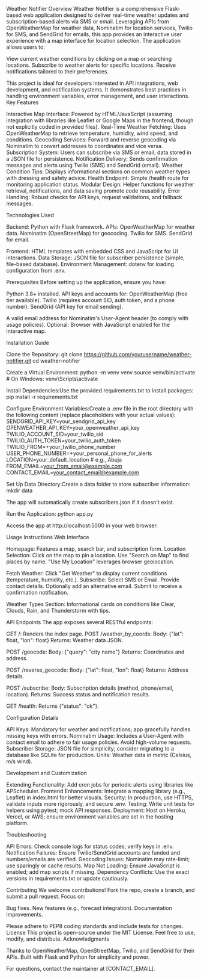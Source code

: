 Weather Notifier
Overview
Weather Notifier is a comprehensive Flask-based web application designed to deliver real-time weather updates and subscription-based alerts via SMS or email. Leveraging APIs from OpenWeatherMap for weather data, Nominatim for location services, Twilio for SMS, and SendGrid for emails, this app provides an interactive user experience with a map interface for location selection.
The application allows users to:

View current weather conditions by clicking on a map or searching locations.
Subscribe to weather alerts for specific locations.
Receive notifications tailored to their preferences.

This project is ideal for developers interested in API integrations, web development, and notification systems. It demonstrates best practices in handling environment variables, error management, and user interactions.
Key Features

Interactive Map Interface: Powered by HTML/JavaScript (assuming integration with libraries like Leaflet or Google Maps in the frontend, though not explicitly coded in provided files).
Real-Time Weather Fetching: Uses OpenWeatherMap to retrieve temperature, humidity, wind speed, and conditions.
Geocoding Services: Forward and reverse geocoding via Nominatim to convert addresses to coordinates and vice versa.
Subscription System: Users can subscribe via SMS or email; data stored in a JSON file for persistence.
Notification Delivery: Sends confirmation messages and alerts using Twilio (SMS) and SendGrid (email).
Weather Condition Tips: Displays informational sections on common weather types with dressing and safety advice.
Health Endpoint: Simple /health route for monitoring application status.
Modular Design: Helper functions for weather retrieval, notifications, and data saving promote code reusability.
Error Handling: Robust checks for API keys, request validations, and fallback messages.

Technologies Used

Backend: Python with Flask framework.
APIs:
OpenWeatherMap for weather data.
Nominatim (OpenStreetMap) for geocoding.
Twilio for SMS.
SendGrid for email.


Frontend: HTML templates with embedded CSS and JavaScript for UI interactions.
Data Storage: JSON file for subscriber persistence (simple, file-based database).
Environment Management: dotenv for loading configuration from .env.

Prerequisites
Before setting up the application, ensure you have:

Python 3.8+ installed.
API keys and accounts for:
OpenWeatherMap (free tier available).
Twilio (requires account SID, auth token, and a phone number).
SendGrid (API key for email sending).


A valid email address for Nominatim's User-Agent header (to comply with usage policies).
Optional: Browser with JavaScript enabled for the interactive map.

Installation Guide

Clone the Repository:
git clone https://github.com/yourusername/weather-notifier.git
cd weather-notifier


Create a Virtual Environment:
python -m venv venv
source venv/bin/activate  # On Windows: venv\Scripts\activate


Install Dependencies:Use the provided requirements.txt to install packages:
pip install -r requirements.txt


Configure Environment Variables:Create a .env file in the root directory with the following content (replace placeholders with your actual values):
SENDGRID_API_KEY=your_sendgrid_api_key
OPENWEATHER_API_KEY=your_openweather_api_key
TWILIO_ACCOUNT_SID=your_twilio_sid
TWILIO_AUTH_TOKEN=your_twilio_auth_token
TWILIO_FROM=+your_twilio_phone_number
USER_PHONE_NUMBER=+your_personal_phone_for_alerts
LOCATION=your_default_location  # e.g., Abuja
FROM_EMAIL=your_from_email@example.com
CONTACT_EMAIL=your_contact_email@example.com


Set Up Data Directory:Create a data folder to store subscriber information:
mkdir data

The app will automatically create subscribers.json if it doesn't exist.

Run the Application:
python app.py

Access the app at http://localhost:5000 in your web browser.


Usage Instructions
Web Interface

Homepage: Features a map, search bar, and subscription form.
Location Selection:
Click on the map to pin a location.
Use "Search on Map" to find places by name.
"Use My Location" leverages browser geolocation.


Fetch Weather: Click "Get Weather" to display current conditions (temperature, humidity, etc.).
Subscribe:
Select SMS or Email.
Provide contact details.
Optionally add an alternative email.
Submit to receive a confirmation notification.


Weather Types Section: Informational cards on conditions like Clear, Clouds, Rain, and Thunderstorm with tips.

API Endpoints
The app exposes several RESTful endpoints:

GET /: Renders the index page.
POST /weather_by_coords:
Body: {"lat": float, "lon": float}
Returns: Weather data JSON.


POST /geocode:
Body: {"query": "city name"}
Returns: Coordinates and address.


POST /reverse_geocode:
Body: {"lat": float, "lon": float}
Returns: Address details.


POST /subscribe:
Body: Subscription details (method, phone/email, location).
Returns: Success status and notification results.


GET /health: Returns {"status": "ok"}.

Configuration Details

API Keys: Mandatory for weather and notifications; app gracefully handles missing keys with errors.
Nominatim Usage: Includes a User-Agent with contact email to adhere to fair usage policies. Avoid high-volume requests.
Subscriber Storage: JSON file for simplicity; consider migrating to a database like SQLite for production.
Units: Weather data in metric (Celsius, m/s wind).

Development and Customization

Extending Functionality: Add cron jobs for periodic alerts using libraries like APScheduler.
Frontend Enhancements: Integrate a mapping library (e.g., Leaflet) in index.html for better visuals.
Security: In production, use HTTPS, validate inputs more rigorously, and secure .env.
Testing: Write unit tests for helpers using pytest; mock API responses.
Deployment: Host on Heroku, Vercel, or AWS; ensure environment variables are set in the hosting platform.

Troubleshooting

API Errors: Check console logs for status codes; verify keys in .env.
Notification Failures: Ensure Twilio/SendGrid accounts are funded and numbers/emails are verified.
Geocoding Issues: Nominatim may rate-limit; use sparingly or cache results.
Map Not Loading: Ensure JavaScript is enabled; add map scripts if missing.
Dependency Conflicts: Use the exact versions in requirements.txt or update cautiously.

Contributing
We welcome contributions! Fork the repo, create a branch, and submit a pull request. Focus on:

Bug fixes.
New features (e.g., forecast integration).
Documentation improvements.

Please adhere to PEP8 coding standards and include tests for changes.
License
This project is open-source under the MIT License. Feel free to use, modify, and distribute.
Acknowledgments

Thanks to OpenWeatherMap, OpenStreetMap, Twilio, and SendGrid for their APIs.
Built with Flask and Python for simplicity and power.

For questions, contact the maintainer at [CONTACT_EMAIL].